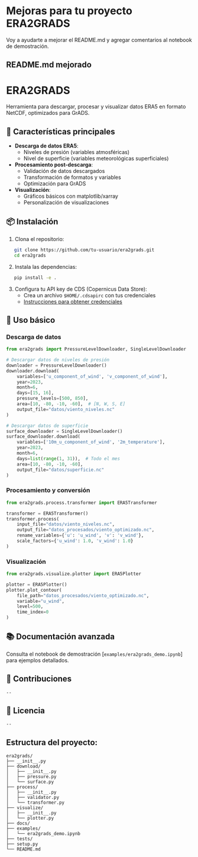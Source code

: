 # Mejoras para tu proyecto ERA2GRADS

Voy a ayudarte a mejorar el README.md y agregar comentarios al notebook de demostración.

## README.md mejorado


# ERA2GRADS

Herramienta para descargar, procesar y visualizar datos ERA5 en formato NetCDF, optimizados para GrADS.

## 🚀 Características principales
- **Descarga de datos ERA5**:
  - Niveles de presión (variables atmosféricas)
  - Nivel de superficie (variables meteorológicas superficiales)
- **Procesamiento post-descarga**:
  - Validación de datos descargados
  - Transformación de formatos y variables
  - Optimización para GrADS
- **Visualización**:
  - Gráficos básicos con matplotlib/xarray
  - Personalización de visualizaciones

## 📦 Instalación

1. Clona el repositorio:
```bash
   git clone https://github.com/tu-usuario/era2grads.git
   cd era2grads
```

2. Instala las dependencias:
```bash
   pip install -e .
```

3. Configura tu API key de CDS (Copernicus Data Store):
   - Crea un archivo `$HOME/.cdsapirc` con tus credenciales
   - [Instrucciones para obtener credenciales](https://cds.climate.copernicus.eu/api-how-to)

## 🏁 Uso básico

### Descarga de datos
```python
from era2grads import PressureLevelDownloader, SingleLevelDownloader

# Descargar datos de niveles de presión
downloader = PressureLevelDownloader()
downloader.download(
    variables=['u_component_of_wind', 'v_component_of_wind'],
    year=2023,
    month=6,
    days=[15, 16],
    pressure_levels=[500, 850],
    area=[10, -80, -10, -60],  # [N, W, S, E]
    output_file="datos/viento_niveles.nc"
)

# Descargar datos de superficie
surface_downloader = SingleLevelDownloader()
surface_downloader.download(
    variables=['10m_u_component_of_wind', '2m_temperature'],
    year=2023,
    month=6,
    days=list(range(1, 31)),  # Todo el mes
    area=[10, -80, -10, -60],
    output_file="datos/superficie.nc"
)
```

### Procesamiento y conversión
```python
from era2grads.process.transformer import ERA5Transformer

transformer = ERA5Transformer()
transformer.process(
    input_file="datos/viento_niveles.nc",
    output_file="datos_procesados/viento_optimizado.nc",
    rename_variables={'u': 'u_wind', 'v': 'v_wind'},
    scale_factors={'u_wind': 1.0, 'v_wind': 1.0}
)
```

### Visualización
```python
from era2grads.visualize.plotter import ERA5Plotter

plotter = ERA5Plotter()
plotter.plot_contour(
    file_path="datos_procesados/viento_optimizado.nc",
    variable="u_wind",
    level=500,
    time_index=0
)
```

## 📚 Documentación avanzada
Consulta el notebook de demostración [`examples/era2grads_demo.ipynb`] para ejemplos detallados.

## 🤝 Contribuciones
```
--
```

## 📝 Licencia
```
--
```

## Estructura del proyecto:
   ```
   era2grads/
   ├── __init__.py
   ├── download/
   │   ├── __init__.py
   │   ├── pressure.py
   │   └── surface.py
   ├── process/
   │   ├── __init__.py
   │   ├── validator.py
   │   └── transformer.py
   ├── visualize/
   │   ├── __init__.py
   │   └── plotter.py
   ├── docs/
   ├── examples/
   │   └── era2grads_demo.ipynb
   ├── tests/
   ├── setup.py
   └── README.md
   ```

